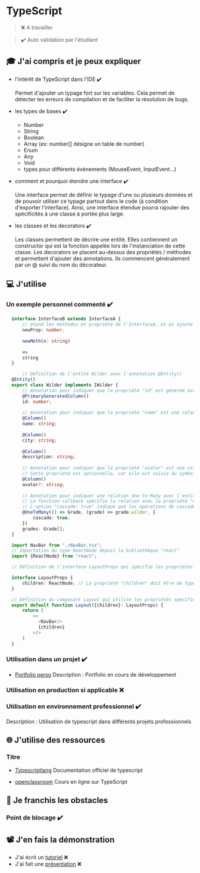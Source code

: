 # TypeScript

> ❌ A travailler

> ✔️ Auto validation par l'étudiant

## 🎓 J'ai compris et je peux expliquer

- l'intérêt de TypeScript dans l'IDE ✔️

  Permet d'ajouter un typage fort sur les variables. Cela permet de détecter les erreurs de compilation et de faciliter
  la résolution de bugs.

- les types de bases ✔️

    * Number
    * String
    * Boolean
    * Array (ex: number[] désigne un table de number)
    * Enum
    * Any
    * Void
    * types pour différents évènements (MouseEvent, InputEvent...)

- comment et pourquoi étendre une interface ✔️

  Une interface permet de définir le typage d'une ou plusieurs données et de pouvoir utiliser ce typage partout dans le
  code (à condition d'exporter l'interface). Ainsi, une interface étendue pourra rajouter des spécificités à une classe
  à portée plus large.

- les classes et les decorators ✔️

  Les classes permettent de décrire une entité. Elles contiennent un constructor qui est la fonction appelée lors de
  l'instanciation de cette classe.
  Les decorators se placent au-dessus des propriétés / méthodes et permettent d'ajouter des annotations. Ils commencent
  généralement par un @ suivi du nom du décorateur.

## 💻 J'utilise

### Un exemple personnel commenté ✔️

```typescript
  interface InterfaceB extends InterfaceA {
      // étend les méthodes et propriété de l'InterfaceA, et en ajoute les suivantes
      newProp: number,
  
      newMeth(x: string)
  
      =>
      string
  }
```

```typescript
      // Définition de l'entité Wilder avec l'annotation @Entity()
  @Entity()
  export class Wilder implements IWilder {
      // Annotation pour indiquer que la propriété "id" est générée automatiquement comme clé primaire
      @PrimaryGeneratedColumn()
      id: number;
  
      // Annotation pour indiquer que la propriété "name" est une colonne de type string
      @Column()
      name: string;
  
      @Column()
      city: string;
  
      @Column()
      description: string;
  
      // Annotation pour indiquer que la propriété "avatar" est une colonne de type string
      // Cette propriété est optionnelle, car elle est suivie du symbole "?"
      @Column()
      avatar?: string;
  
      // Annotation pour indiquer une relation One-to-Many avec l'entité Grade
      // La fonction callback spécifie la relation avec la propriété "wilder" dans l'entité Grade
      // L'option "cascade: true" indique que les opérations de cascade sont activées pour cette relation
      @OneToMany(() => Grade, (grade) => grade.wilder, {
          cascade: true,
      })
      grades: Grade[];
  }
```

```typescript
  import NavBar from "./NavBar.tsx";
  // Importation du type ReactNode depuis la bibliothèque "react"
  import {ReactNode} from "react";

  // Définition de l'interface LayoutProps qui spécifie les propriétés attendues pour le composant Layout

  interface LayoutProps {
      children: ReactNode; // La propriété "children" doit être de type ReactNode
  }

  // Définition du composant Layout qui utilise les propriétés spécifiées dans l'interface LayoutProps
  export default function Layout({children}: LayoutProps) {
      return (
          <>
            <NavBar/>
            {children}
          </>
      )
  }
```

### Utilisation dans un projet ✔️

- [Portfolio perso](https://github.com/GrischK/portfolio_animated)
  Description : Portfolio en cours de développement

### Utilisation en production si applicable ❌

### Utilisation en environnement professionnel ✔️

Description : Utilisation de typescript dans différents projets professionnels

## 🌐 J'utilise des ressources

### Titre

- [Typescriptlang](https://www.typescriptlang.org/)
  Documentation officiel de typescript

- [openclassroom](https://openclassrooms.com/fr/courses/8039116-decouvrez-typescript)
  Cours en ligne sur TypeScript

## 🚧 Je franchis les obstacles

### Point de blocage ✔️

## 📽️ J'en fais la démonstration

- J'ai écrit un [tutoriel]() ❌ 
- J'ai fait une [présentation]() ❌ 
